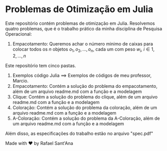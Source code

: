 # Problemas de Otimização em Julia

Este repositório contém problemas de otimização em Julia.
Resolvemos quatro problemas, que é o trabalho prático da minha disciplina de Pesquisa Operacional:
1. Empacotamento: Queremos achar o número minimo de caixas para colocar todos os $n$ objetos $o_1, o_2, ..., o_n$, cada um com peso $w_i$, $i \in {1, 2, ..., n}$


Este repositório tem cinco pastas.
1. Exemplos código Julia $\implies$ Exemplos de códigos de meu professor, Marcio.
2. Empacotamento: Contém a solução do problema do empacotamento, além de um arquivo readme.md com a função e a modelagem
3. Clique: Contém a solução do problema do clique, além de um arquivo readme.md com a função e a modelagem
4. Coloração: Contém a solução do problema da coloração, além de um arquivo readme.md com a função e a modelagem
5. A-Coloração: Contém a solução do problema da A-Coloração, além de um arquivo readme.md com a função e a modelagem

Além disso, as especificações do trabalho estão no arquivo "spec.pdf"

Made with ❤️ by Rafael Sant'Ana
